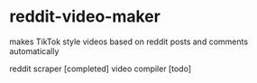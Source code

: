 # reddit-video-maker
makes TikTok style videos based on reddit posts and comments automatically 


reddit scraper [completed]
video compiler [todo]
